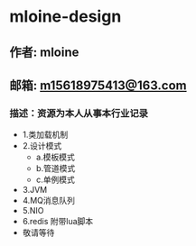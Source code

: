 # mloine-design

## 作者: mloine 
## 邮箱: m15618975413@163.com
### 描述：资源为本人从事本行业记录


<ul>
  <li>1.类加载机制</li>
  <li>2.设计模式
    <ul>
      <li>a.模板模式</li>
      <li>b.管道模式</li>
      <li>c.单例模式</li>
    </ul>
  </li>
  <li> 3.JVM</li>  
  <li> 4.MQ消息队列</li>  
  <li> 5.NIO</li>
  <li> 6.redis 附带lua脚本</li>
  <li> 敬请等待</li>
</ul>



        
        
        
        
        

 

 

 



